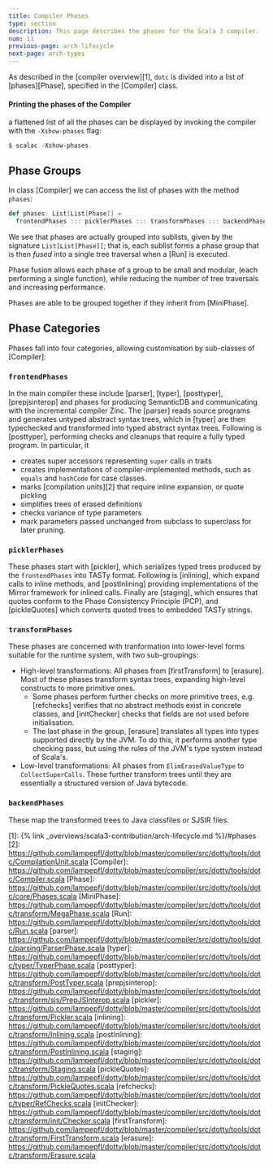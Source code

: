 ```yaml
---
title: Compiler Phases
type: section
description: This page describes the phases for the Scala 3 compiler.
num: 11
previous-page: arch-lifecycle
next-page: arch-types
---
```


As described in the [compiler overview][1], `dotc` is divided into a list of [phases][Phase],
specified in the [Compiler] class.

#### Printing the phases of the Compiler

a flattened list of all the phases can be displayed by invoking
the compiler with the `-Xshow-phases` flag:
```
$ scalac -Xshow-phases
```

## Phase Groups

In class [Compiler] we can access the list of phases with the method `phases`:

```scala
def phases: List[List[Phase]] =
  frontendPhases ::: picklerPhases ::: transformPhases ::: backendPhases
```

We see that phases are actually grouped into sublists, given by the signature
`List[List[Phase]]`; that is, each sublist forms a phase group that is then *fused* into a
single tree traversal when a [Run] is executed.

Phase fusion allows each phase of a group to be small and modular,
(each performing a single function), while reducing the number of tree traversals
and increasing performance.

Phases are able to be grouped together if they inherit from [MiniPhase].

## Phase Categories

Phases fall into four categories, allowing customisation by sub-classes of [Compiler]:

### `frontendPhases`
In the main compiler these include [parser], [typer], [posttyper],
[prepjsinterop] and phases for producing SemanticDB and communicating with the
incremental compiler Zinc.
The [parser] reads source programs and generates untyped abstract syntax trees, which
in [typer] are then typechecked and transformed into typed abstract syntax trees.
Following is [posttyper], performing checks and cleanups that require a fully typed program.
In particular, it
- creates super accessors representing `super` calls in traits
- creates implementations of compiler-implemented methods,
such as `equals` and `hashCode` for case classes.
- marks [compilation units][2] that require inline expansion, or quote pickling
- simplifies trees of erased definitions
- checks variance of type parameters
- mark parameters passed unchanged from subclass to superclass for later pruning.

### `picklerPhases`
These phases start with [pickler], which serializes typed trees
produced by the `frontendPhases` into TASTy format. Following is [inlining],
which expand calls to inline methods, and [postInlining] providing implementations
of the Mirror framework for inlined calls.
Finally are [staging], which ensures that quotes conform to the
Phase Consistency Principle (PCP), and [pickleQuotes] which converts quoted
trees to embedded TASTy strings.

### `transformPhases`
These phases are concerned with tranformation into lower-level forms
suitable for the runtime system, with two sub-groupings:
- High-level transformations: All phases from [firstTransform] to [erasure].
  Most of these phases transform syntax trees, expanding high-level constructs
  to more primitive ones.
  - Some phases perform further checks on more primitive trees,
    e.g. [refchecks] verifies that no abstract methods exist in concrete classes,
    and [initChecker] checks that fields are not used before initialisation.
  - The last phase in the group, [erasure] translates all
    types into types supported directly by the JVM. To do this, it performs
    another type checking pass, but using the rules of the JVM's type system
    instead of Scala's.
- Low-level transformations: All phases from `ElimErasedValueType` to
  `CollectSuperCalls`. These further transform trees until they are essentially a
  structured version of Java bytecode.

### `backendPhases`
These map the transformed trees to Java classfiles or SJSIR files.

[1]: {% link _overviews/scala3-contribution/arch-lifecycle.md %}/#phases
[2]: https://github.com/lampepfl/dotty/blob/master/compiler/src/dotty/tools/dotc/CompilationUnit.scala
[Compiler]: https://github.com/lampepfl/dotty/blob/master/compiler/src/dotty/tools/dotc/Compiler.scala
[Phase]: https://github.com/lampepfl/dotty/blob/master/compiler/src/dotty/tools/dotc/core/Phases.scala
[MiniPhase]: https://github.com/lampepfl/dotty/blob/master/compiler/src/dotty/tools/dotc/transform/MegaPhase.scala
[Run]: https://github.com/lampepfl/dotty/blob/master/compiler/src/dotty/tools/dotc/Run.scala
[parser]: https://github.com/lampepfl/dotty/blob/master/compiler/src/dotty/tools/dotc/parsing/ParserPhase.scala
[typer]: https://github.com/lampepfl/dotty/blob/master/compiler/src/dotty/tools/dotc/typer/TyperPhase.scala
[posttyper]: https://github.com/lampepfl/dotty/blob/master/compiler/src/dotty/tools/dotc/transform/PostTyper.scala
[prepjsinterop]: https://github.com/lampepfl/dotty/blob/master/compiler/src/dotty/tools/dotc/transform/sjs/PrepJSInterop.scala
[pickler]: https://github.com/lampepfl/dotty/blob/master/compiler/src/dotty/tools/dotc/transform/Pickler.scala
[inlining]: https://github.com/lampepfl/dotty/blob/master/compiler/src/dotty/tools/dotc/transform/Inlining.scala
[postInlining]: https://github.com/lampepfl/dotty/blob/master/compiler/src/dotty/tools/dotc/transform/PostInlining.scala
[staging]: https://github.com/lampepfl/dotty/blob/master/compiler/src/dotty/tools/dotc/transform/Staging.scala
[pickleQuotes]: https://github.com/lampepfl/dotty/blob/master/compiler/src/dotty/tools/dotc/transform/PickleQuotes.scala
[refchecks]: https://github.com/lampepfl/dotty/blob/master/compiler/src/dotty/tools/dotc/typer/RefChecks.scala
[initChecker]: https://github.com/lampepfl/dotty/blob/master/compiler/src/dotty/tools/dotc/transform/init/Checker.scala
[firstTransform]: https://github.com/lampepfl/dotty/blob/master/compiler/src/dotty/tools/dotc/transform/FirstTransform.scala
[erasure]: https://github.com/lampepfl/dotty/blob/master/compiler/src/dotty/tools/dotc/transform/Erasure.scala
